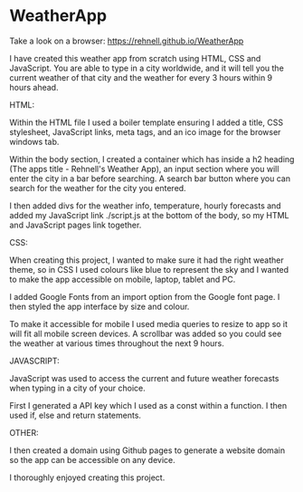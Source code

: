 # WeatherApp

Take a look on a browser: https://rehnell.github.io/WeatherApp

I have created this weather app from scratch  using HTML, CSS and JavaScript. You are able to type in a city worldwide, and it will tell you the current weather of that city and the weather for every 3 hours within 9 hours ahead.


HTML: 

Within the HTML file I used a boiler template ensuring I added a title, CSS stylesheet, JavaScript links, meta tags, and an ico image for the browser windows tab. 

Within the body section, I created a container which has inside a h2 heading (The apps title - Rehnell's Weather App), an input section where you will enter the city in a bar before searching. A search bar button where you can search for the weather for the city you entered. 

I then added divs for the weather info, temperature, hourly forecasts and added my JavaScript link ./script.js at the bottom of the body, so my HTML and JavaScript pages link together.  

CSS: 

When creating this project, I wanted to make sure it had the right weather theme, so in CSS I used colours like blue to represent the sky and I wanted to make the app accessible on mobile, laptop, tablet and PC. 

I added Google Fonts from an import option from the Google font page. I then styled the app interface by size and colour.  

To make it accessible for mobile I used media queries to resize to app so it will fit all mobile screen devices. A scrollbar was added so you could see the weather at various times throughout the next 9 hours. 

JAVASCRIPT: 

JavaScript was used to access the current and  future weather forecasts when typing in a city of your choice. 

First I generated a API key which I used as a const within a function. I then used if, else and return statements. 



OTHER: 

I then created a domain using Github pages to generate a website domain so the app can be accessible on any device.

I thoroughly enjoyed creating this project. 